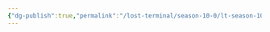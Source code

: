 ```yaml
---
{"dg-publish":true,"permalink":"/lost-terminal/season-10-0/lt-season-10-0/","tags":["project/lt"]}
---
```



 